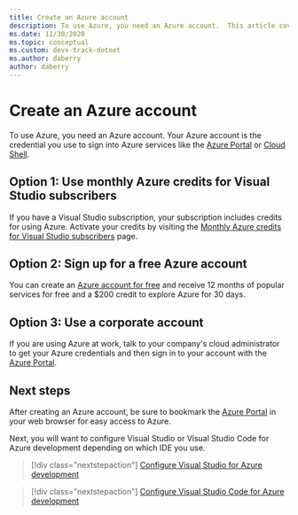 ```yaml
---
title: Create an Azure account
description: To use Azure, you need an Azure account.  This article covers the three most common ways to sign up for an Azure account.
ms.date: 11/30/2020
ms.topic: conceptual
ms.custom: devx-track-dotnet
ms.author: daberry
author: daberry
---
```


# Create an Azure account

To use Azure, you need an Azure account.  Your Azure account is the credential you use to sign into Azure services like the [Azure Portal](https://portal.azure.com) or [Cloud Shell](https://shell.azure.com).

## Option 1: Use monthly Azure credits for Visual Studio subscribers

If you have a Visual Studio subscription, your subscription includes credits for using Azure.  Activate your credits by visiting the [Monthly Azure credits for Visual Studio subscribers](https://azure.microsoft.com/en-us/pricing/member-offers/credit-for-visual-studio-subscribers/) page.

## Option 2: Sign up for a free Azure account

You can create an [Azure account for free](https://azure.microsoft.com/free/dotnet/) and receive 12 months of popular services for free and a $200 credit to explore Azure for 30 days.

## Option 3: Use a corporate account

If you are using Azure at work, talk to your company's cloud administrator to get your Azure credentials and then sign in to your account with the [Azure Portal](https://portal.azure.com).

## Next steps

After creating an Azure account, be sure to bookmark the [Azure Portal](https://portal.azure.com) in your web browser for easy access to Azure.

Next, you will want to configure Visual Studio or Visual Studio Code for Azure development depending on which IDE you use.

> [!div class="nextstepaction"]
> [Configure Visual Studio for Azure development](./configure-visual-studio.md)

> [!div class="nextstepaction"]
> [Configure Visual Studio Code for Azure development](./configure-vs-code.md)
